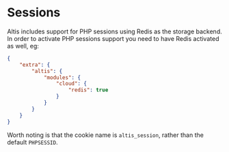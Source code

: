# Sessions

Altis includes support for PHP sessions using Redis as the storage backend. In order to activate PHP sessions support you need to have Redis activated as well, eg:

```json
{
	"extra": {
		"altis": {
			"modules": {
				"cloud": {
					"redis": true
				}
			}
		}
	}
}
```

Worth noting is that the cookie name is `altis_session`, rather than the default `PHPSESSID`.
